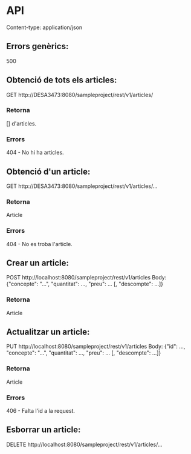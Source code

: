 # API

Content-type: application/json

## Errors genèrics:
500


## Obtenció de tots els articles:
 GET	http://DESA3473:8080/sampleproject/rest/v1/articles/
 
### Retorna
 [] d'articles.
### Errors
 404 - No hi ha articles.

## Obtenció d'un article:
 GET	http://DESA3473:8080/sampleproject/rest/v1/articles/...

### Retorna
 Article
### Errors
 404 - No es troba l'article.

## Crear un article:
 POST	http://localhost:8080/sampleproject/rest/v1/articles
		Body:
		{"concepte": "...", "quantitat": ..., "preu": ... [, "descompte": ...]}

### Retorna
 Article

## Actualitzar un article:
 PUT	http://localhost:8080/sampleproject/rest/v1/articles
		Body:
		{"id": ..., "concepte": "...", "quantitat": ..., "preu": ... [, "descompte": ...]}

### Retorna
 Article
### Errors
 406 - Falta l'id a la request.

## Esborrar un article:
 DELETE	http://localhost:8080/sampleproject/rest/v1/articles/...
